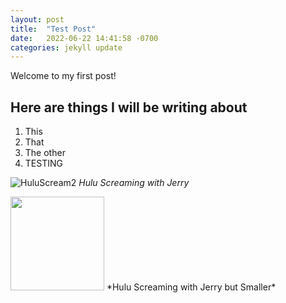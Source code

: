 ```yaml
---
layout: post
title:  "Test Post"
date:   2022-06-22 14:41:58 -0700
categories: jekyll update
---
```

Welcome to my first post!

## Here are things I will be writing about
1. This
2. That
3. The other
4. TESTING


![HuluScream2](https://user-images.githubusercontent.com/79689407/187058889-a77dcc56-9da5-453d-9f43-32ceb9324224.JPG)
*Hulu Screaming with Jerry*

<img src="https://user-images.githubusercontent.com/79689407/187058889-a77dcc56-9da5-453d-9f43-32ceb9324224.JPG" width="150" height="150" />
*Hulu Screaming with Jerry but Smaller*
